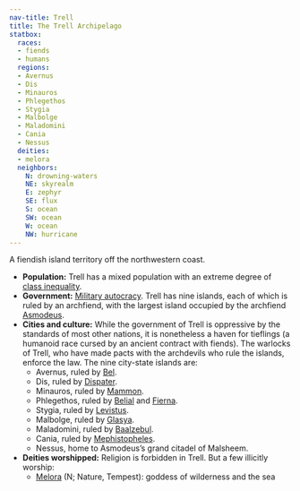 ```yaml
---
nav-title: Trell
title: The Trell Archipelago
statbox:
  races:
  - fiends
  - humans
  regions:
  - Avernus
  - Dis
  - Minauros
  - Phlegethos
  - Stygia
  - Malbolge
  - Maladomini
  - Cania
  - Nessus
  deities:
  - melora
  neighbors:
    N: drowning-waters
    NE: skyrealm
    E: zephyr
    SE: flux
    S: ocean
    SW: ocean
    W: ocean
    NW: hurricane
---
```


A fiendish island territory off the northwestern coast.

* **Population:** Trell has a mixed population with an extreme degree of [class inequality](https://en.wikipedia.org/wiki/Class_conflict).
* **Government:** [Military autocracy](https://en.wikipedia.org/wiki/Military_dictatorship). Trell has nine islands, each of which is ruled by an archfiend, with the largest island occupied by the archfiend [Asmodeus](https://en.wikipedia.org/wiki/Asmodeus_(Dungeons_%26_Dragons)).
* **Cities and culture:** While the government of Trell is oppressive by the standards of most other nations, it is nonetheless a haven for tieflings (a humanoid race cursed by an ancient contract with fiends). The warlocks of Trell, who have made pacts with the archdevils who rule the islands, enforce the law. The nine city-state islands are:
  * Avernus, ruled by [Bel](https://en.wikipedia.org/wiki/List_of_named_devils_in_Dungeons_%26_Dragons#Bel).
  * Dis, ruled by [Dispater](https://en.wikipedia.org/wiki/List_of_named_devils_in_Dungeons_%26_Dragons#Dispater).
  * Minauros, ruled by [Mammon](https://en.wikipedia.org/wiki/Mammon_(Dungeons_%26_Dragons)).
  * Phlegethos, ruled by [Belial](https://en.wikipedia.org/wiki/List_of_named_devils_in_Dungeons_%26_Dragons#Belial) and [Fierna](https://en.wikipedia.org/wiki/List_of_named_devils_in_Dungeons_%26_Dragons#Fierna).
  * Stygia, ruled by [Levistus](https://en.wikipedia.org/wiki/List_of_named_devils_in_Dungeons_%26_Dragons#Levistus).
  * Malbolge, ruled by [Glasya](https://en.wikipedia.org/wiki/List_of_named_devils_in_Dungeons_%26_Dragons#Glasya).
  * Maladomini, ruled by [Baalzebul](https://en.wikipedia.org/wiki/List_of_named_devils_in_Dungeons_%26_Dragons#Baalzebul).
  * Cania, ruled by [Mephistopheles](https://en.wikipedia.org/wiki/List_of_named_devils_in_Dungeons_%26_Dragons#Mephistopheles).
  * Nessus, home to Asmodeus’s grand citadel of Malsheem.
* **Deities worshipped:** Religion is forbidden in Trell. But a few illicitly worship:
  * [Melora](https://en.wikipedia.org/wiki/Melora_(Dungeons_%26_Dragons)) (N; Nature, Tempest): goddess of wilderness and the sea
